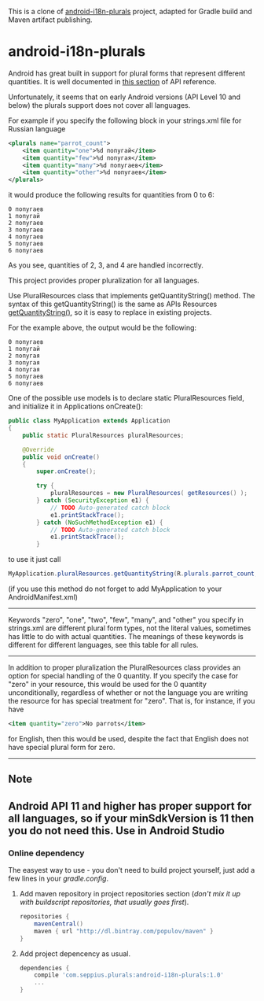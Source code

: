 This is a clone of [android-i18n-plurals](https://code.google.com/p/android-i18n-plurals/) project, adapted for Gradle build and Maven artifact publishing.

android-i18n-plurals
====================
Android has great built in support for plural forms that represent different quantities. It is well documented in [this section](http://developer.android.com/guide/topics/resources/string-resource.html#Plurals) of API reference.

Unfortunately, it seems that on early Android versions (API Level 10 and below) the plurals support does not cover all languages.

For example if you specify the following block in your strings.xml file for Russian language

```xml
<plurals name="parrot_count">
    <item quantity="one">%d попугай</item>
    <item quantity="few">%d попугая</item>
    <item quantity="many">%d попугаев</item>
    <item quantity="other">%d попугаев</item>
</plurals>
```

it would produce the following results for quantities from 0 to 6:

    0 попугаев
    1 попугай
    2 попугаев
    3 попугаев
    4 попугаев
    5 попугаев
    6 попугаев
As you see, quantities of 2, 3, and 4 are handled incorrectly.

This project provides proper pluralization for all languages.

Use PluralResources class that implements getQuantityString() method. The syntax of this getQuantityString() is the same as APIs Resources [getQuantityString()](http://developer.android.com/reference/android/content/res/Resources.html#getQuantityString%28int,%20int%29), so it is easy to replace in existing projects.

For the example above, the output would be the following:

    0 попугаев
    1 попугай
    2 попугая
    3 попугая
    4 попугая
    5 попугаев
    6 попугаев
One of the possible use models is to declare static PluralResources field, and initialize it in Applications onCreate():

```java
public class MyApplication extends Application
{
    public static PluralResources pluralResources;

    @Override
    public void onCreate()
    {
        super.onCreate();

        try {
            pluralResources = new PluralResources( getResources() );
        } catch (SecurityException e1) {
            // TODO Auto-generated catch block
            e1.printStackTrace();
        } catch (NoSuchMethodException e1) {
            // TODO Auto-generated catch block
            e1.printStackTrace();
        }
```

to use it just call

```java
MyApplication.pluralResources.getQuantityString(R.plurals.parrot_count, n, n );
```
(if you use this method do not forget to add MyApplication to your AndroidManifest.xml)

--------
Keywords "zero", "one", "two", "few", "many", and "other" you specify in strings.xml are different plural form types, not the literal values, sometimes has little to do with actual quantities. The meanings of these keywords is different for different languages, see this table for all rules.

--------
In addition to proper pluralization the PluralResources class provides an option for special handling of the 0 quantity. If you specify the case for "zero" in your resource, this would be used for the 0 quantity unconditionally, regardless of whether or not the language you are writing the resource for has special treatment for "zero". That is, for instance, if you have

```xml
<item quantity="zero">No parrots</item>
```
for English, then this would be used, despite the fact that English does not have special plural form for zero.

--------
Note
----
Android API 11 and higher has proper support for all languages, so **if your minSdkVersion is 11 then you do not need this**.
Use in Android Studio
--------------
### Online dependency ###
The easyest way to use - you don't need to build project yourself, just add a few lines in your *gradle.config*.

1. Add maven repository in project repositories section (*don't mix it up with buildscript repositories, that usually goes first*).

    ```groovy
    repositories {
        mavenCentral()
        maven { url "http://dl.bintray.com/populov/maven" }
    }
    ```

2. Add project depencency as usual.

    ```groovy
    dependencies {
        compile 'com.seppius.plurals:android-i18n-plurals:1.0'
        ...
    }
    ```
